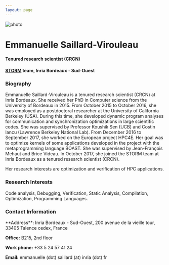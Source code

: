 ```yaml
---
layout: page
---
```


<div class="page-header row">
<div class="col-sm-2 prof-picture"><img src="{{site.baseurl}}/resources/moi.jpg" title="photo"/></div>
<div class="col-sm-10"><h1>Emmanuelle Saillard-Virouleau</h1></div>
<div class="col-sm-10"><h4>Tenured research scientist (CRCN)</h4></div>
<div class="col-sm-10"><h4> <a href="https://team.inria.fr/storm/" target="_blank">STORM</a> team, Inria Bordeaux - Sud-Ouest </h4></div>
</div>





<div class="panel panel-info" markdown="1">
  <div class="panel-heading">
    <h3 class="panel-title">Biography</h3>
  </div>
  <div class="panel-body">
Emmanuelle Saillard-Virouleau is a tenured research scientist (CRCN) at Inria Bordeaux. She received her PhD in Computer science from the University of Bordeaux in 2015.
From October 2015 to October 2016, she was employed as a postdoctoral researcher at the University of California Berkeley (USA). During this time, she developed dynamic program analyses for communication and synchronization optimizations in large scientific codes. She  was supervised by Professor Koushik Sen (UCB) and Costin Iancu (Lawrence Berkeley National Lab).
From December 2016 to September 2017, she worked on the European project HPC4E. Her goal was to optimize kernels of some applications developed in the project with the metaprogramming language BOAST. She was supervised by Jean-François Mehaut and Brice Videau. 
In October 2017, she joined the STORM team at Inria Bordeaux as a tenured research scientist (CRCN).

Her research interests are optimization and verification of HPC applications. 
  </div>
</div>



<div class="panel panel-info" markdown="1">
  <div class="panel-heading">
    <h3 class="panel-title">Research Interests</h3>
  </div>
  <div class="panel-body">
Code analysis, Debugging, Verification, Static Analysis, Compilation, Optimization, Programming Languages.
  </div>
</div>


<div class="panel panel-info" markdown="1">
  <div class="panel-heading">
    <h3 class="panel-title"><span class="glyphicon glyphicon-envelope"></span> Contact Information</h3>
  </div>
  <div class="panel-body">
<p  markdown="1">**Address**: Inria Bordeaux - Sud-Ouest, 200 avenue de la vieille tour, 33405 Talence cedex, France</p>
<p><b>Office:</b> B215, 2nd floor </p>
<p><b>Work phone:</b> +33 5 24 57 41 24 </p>
<p><b>Email:</b> emmanuelle (dot) saillard (at) inria (dot) fr </p>
  </div>
</div>





